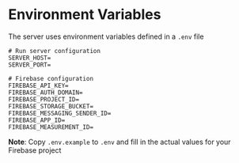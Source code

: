 # Environment Variables
The server uses environment variables defined in a `.env` file
```
# Run server configuration
SERVER_HOST=
SERVER_PORT=

# Firebase configuration
FIREBASE_API_KEY=
FIREBASE_AUTH_DOMAIN=
FIREBASE_PROJECT_ID=
FIREBASE_STORAGE_BUCKET=
FIREBASE_MESSAGING_SENDER_ID=
FIREBASE_APP_ID=
FIREBASE_MEASUREMENT_ID=
```

**Note**: Copy `.env.example` to `.env` and fill in the actual values for your Firebase project